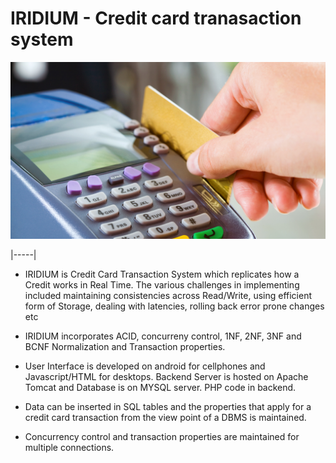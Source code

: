  # IRIDIUM -  Credit card tranasaction system 
 ![](https://github.com/thefr33radical/projects/blob/master/systems/IRIDIUM/Website/Iridium/credit%20card/images/1.jpg?raw=true)
 
|-----|
 
 * IRIDIUM is Credit Card Transaction System which replicates how a Credit works in Real Time. The various challenges in implementing included maintaining consistencies across Read/Write, using efficient form of Storage, dealing with latencies, rolling back error prone changes etc

* IRIDIUM incorporates ACID, concurreny control, 1NF, 2NF, 3NF and BCNF Normalization and Transaction properties.

* User Interface is developed on android for cellphones and Javascript/HTML for desktops. Backend Server is hosted on Apache Tomcat and Database is on MYSQL server. PHP code in backend. 

* Data can be inserted in SQL tables and the properties that apply for a credit card transaction from the view point of a DBMS is maintained.

* Concurrency control and transaction properties are maintained for multiple connections.

